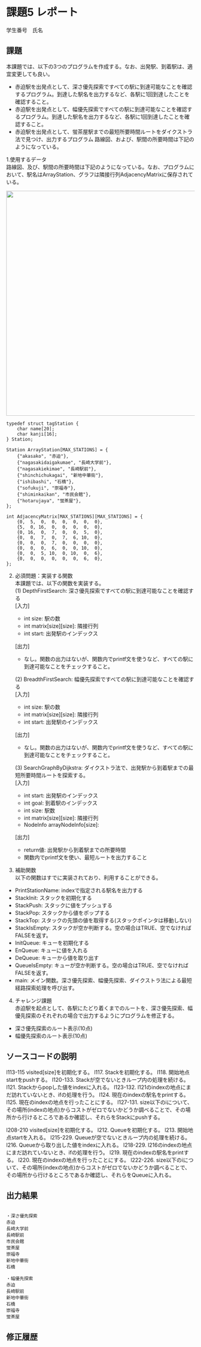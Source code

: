 # 課題5 レポート
学生番号　氏名


## 課題
本課題では、以下の3つのプログラムを作成する。なお、出発駅、到着駅は、適宜変更しても良い。
- 赤迫駅を出発点として、深さ優先探索ですべての駅に到達可能なことを確認するプログラム。到達した駅名を出力するなど、各駅に1回到達したことを確認すること。  
- 赤迫駅を出発点として、幅優先探索ですべての駅に到達可能なことを確認するプログラム。到達した駅名を出力するなど、各駅に1回到達したことを確認すること。  
- 赤迫駅を出発点として、蛍茶屋駅までの最短所要時間ルートをダイクストラ法で見つけ、出力するプログラム
路線図、および、駅間の所要時間は下記のようになっている。  

1.使用するデータ  
路線図、及び、駅間の所要時間は下記のようになっている。なお、プログラムにおいて、駅名はArrayStation、グラフは隣接行列AdjacencyMatrixに保存されている。  

<img src=images/routemap.png width=600>  

```
typedef struct tagStation {
    char name[20];
    char kanji[16];
} Station;

Station ArrayStation[MAX_STATIONS] = {
    {"akasako", "赤迫"},
    {"nagasakidaigakumae", "長崎大学前"},
    {"nagasakiekimae", "長崎駅前"},
    {"shinchichukagai", "新地中華街"},
    {"ishibashi", "石橋"},
    {"sofukuji", "崇福寺"},
    {"shiminkaikan", "市民会館"},
    {"hotarujaya", "蛍茶屋"},
};

int AdjacencyMatrix[MAX_STATIONS][MAX_STATIONS] = {
    {0,  5,  0,  0,  0,  0,  0,  0},
    {5,  0, 16,  0,  0,  0,  0,  0},
    {0, 16,  0,  7,  0,  0,  5,  0},
    {0,  0,  7,  0,  7,  6, 10,  0},
    {0,  0,  0,  7,  0,  0,  0,  0},
    {0,  0,  0,  6,  0,  0, 10,  0},
    {0,  0,  5, 10,  0, 10,  0,  6},
    {0,  0,  0,  0,  0,  0,  6,  0},
};
```


2. 必須問題：実装する関数  
本課題では、以下の関数を実装する。  
(1) DepthFirstSearch: 深さ優先探索ですべての駅に到達可能なことを確認する  
    [入力]
    - int size: 駅の数　　
    - int matrix[size][size]: 隣接行列
    - int start: 出発駅のインデックス  

    [出力]  
    - なし。関数の出力はないが、関数内でprintf文を使うなど、すべての駅に到達可能なことをチェックすること。  


    (2) BreadthFirstSearch: 幅優先探索ですべての駅に到達可能なことを確認する  
    [入力]
    - int size: 駅の数　　
    - int matrix[size][size]: 隣接行列
    - int start: 出発駅のインデックス  

    [出力]  
    - なし。関数の出力はないが、関数内でprintf文を使うなど、すべての駅に到達可能なことをチェックすること。

    (3) SearchGraphByDijkstra: ダイクストラ法で、出発駅から到着駅までの最短所要時間ルートを探索する。  
    [入力]  
    - int start: 出発駅のインデックス
    - int goal: 到着駅のインデックス  
    - int size: 駅数  
    - int matrix[size][size]: 隣接行列  
    - NodeInfo arrayNodeInfo[size]:  

    [出力]  
    - return値: 出発駅から到着駅までの所要時間 
    - 関数内でprintf文を使い、最短ルートを出力すること

3. 補助関数  
以下の関数はすでに実装されており、利用することができる。
- PrintStationName: indexで指定される駅名を出力する
- StackInit: スタックを初期化する
- StackPush: スタックに値をプッシュする
- StackPop: スタックから値をポップする
- StackTop: スタックの先頭の値を取得する(スタックポインタは移動しない)
- StackIsEmpty: スタックが空か判断する。空の場合はTRUE、空でなければFALSEを返す。
- InitQueue: キューを初期化する
- EnQueue: キューに値を入れる
- DeQueue: キューから値を取り出す
- QueueIsEmpty: キューが空か判断する。空の場合はTRUE、空でなければFALSEを返す。
- main: メイン関数。深さ優先探索、幅優先探索、ダイクストラ法による最短経路探索処理を呼び出す。

4. チャレンジ課題  
赤迫駅を起点として、各駅にたどり着くまでのルートを、深さ優先探索、幅優先探索のそれぞれの場合で出力するようにプログラムを修正する。  
- 深さ優先探索のルート表示(10点)
- 幅優先探索のルート表示(10点)

## ソースコードの説明
l113-115 visited[size]を初期化する。
l117. Stackを初期化する。
l118. 開始地点startをpushする。
l120-133. Stackが空でないときループ内の処理を続ける。 
l121. Stackからpopした値をindexに入れる。
l123-132. l121のindexの地点にまだ訪れていないとき、ifの処理を行う。
l124. 現在のindexの駅名をprintする。
l125. 現在のindexの地点を行ったことにする。
l127-131. size以下のiについて、その場所(indexの地点)からコストがゼロでないかどうか調べることで、その場所から行けるところであるか確認し、それらをStackにpushする。

l208-210 visited[size]を初期化する。
l212. Queueを初期化する。
l213. 開始地点startを入れる。
l215-229. Queueが空でないときループ内の処理を続ける。 
l216. Queueから取り出した値をindexに入れる。
l218-229. l216のindexの地点にまだ訪れていないとき、ifの処理を行う。
l219. 現在のindexの駅名をprintする。
l220. 現在のindexの地点を行ったことにする。
l222-226. size以下のiについて、その場所(indexの地点)からコストがゼロでないかどうか調べることで、その場所から行けるところであるか確認し、それらをQueueに入れる。

## 出力結果

```

・深さ優先探索
赤迫
長崎大学前
長崎駅前
市民会館
蛍茶屋
崇福寺
新地中華街
石橋

・幅優先探索
赤迫
長崎駅前
新地中華街
石橋
崇福寺
蛍茶屋

```

## 修正履歴

